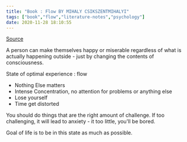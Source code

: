 ```yaml
---
title: "Book : Flow BY MIHALY CSIKSZENTMIHALYI"
tags: ["book","flow","literature-notes","psychology"]
date: 2020-11-28 18:10:55
---
```


[Source](https://www.youtube.com/watch?v=8h6IMYRoCZw)

A person can make themselves happy or miserable regardless of what is actually happening outside - just by changing the contents of consciousness.

State of optimal experience : flow
- Nothing Else matters
- Intense Concentration, no attention for problems or anything else
- Lose yourself
- Time get distorted

You should do things that are the right amount of challenge. If too challenging, it will lead to anxiety - it too little, you'll be bored.

Goal of life is to be in this state as much as possible.


